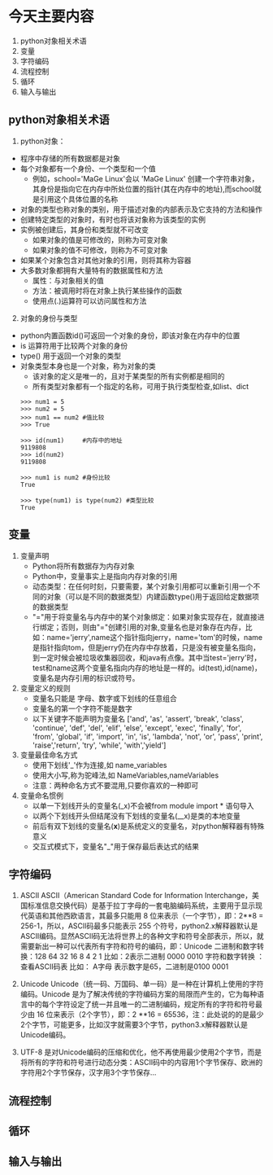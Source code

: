 # 今天主要内容
1. python对象相关术语
2. 变量
3. 字符编码
4. 流程控制
5. 循环
6. 输入与输出

## python对象相关术语
1. python对象：
- 程序中存储的所有数据都是对象
- 每个对象都有一个身份、一个类型和一个值
   - 例如，school='MaGe Linux'会以 'MaGe Linux' 创建一个字符串对象，其身份是指向它在内存中所处位置的指针(其在内存中的地址),而school就是引用这个具体位置的名称
- 对象的类型也称对象的类别，用于描述对象的内部表示及它支持的方法和操作
- 创建特定类型的对象时，有时也将该对象称为该类型的实例
- 实例被创建后，其身份和类型就不可改变
   - 如果对象的值是可修改的，则称为可变对象
   - 如果对象的值不可修改，则称为不可变对象
- 如果某个对象包含对其他对象的引用，则将其称为容器
- 大多数对象都拥有大量特有的数据属性和方法
   - 属性：与对象相关的值
   - 方法：被调用时将在对象上执行某些操作的函数
   - 使用点(.)运算符可以访问属性和方法
2. 对象的身份与类型
- python内置函数id()可返回一个对象的身份，即该对象在内存中的位置
- is 运算符用于比较两个对象的身份
- type() 用于返回一个对象的类型
- 对象类型本身也是一个对象，称为对象的类
   - 该对象的定义是唯一的，且对于某类型的所有实例都是相同的
   - 所有类型对象都有一个指定的名称，可用于执行类型检查,如list、dict
  ```
  >>> num1 = 5
  >>> num2 = 5
  >>> num1 == num2 #值比较
  >>> True
  
  >>> id(num1)     #内存中的地址
  9119808
  >>> id(num2)
  9119808
  
  >>> num1 is num2 #身份比较
  True
  
  >>> type(num1) is type(num2) #类型比较
  True
  ```
## 变量
1. 变量声明
   - Python将所有数据存为内存对象
   - Python中，变量事实上是指向内存对象的引用
   - 动态类型：在任何时刻，只要需要，某个对象引用都可以重新引用一个不同的对象（可以是不同的数据类型）内建函数type()用于返回给定数据项的数据类型
   - "="用于将变量名与内存中的某个对象绑定：如果对象实现存在，就直接进行绑定；否则，则由"="创建引用的对象,变量名也是对象存在内存，比如：name='jerry',name这个指针指向jerry，name='tom'的时候，name是指针指向tom，但是jerry仍在内存中存放着，只是没有被变量名指向，到一定时候会被垃圾收集器回收，和java有点像。其中当test='jerry'时，test和name这两个变量名指向内存的地址是一样的。id(test),id(name)，变量名是内存引用的标识或符号。
2. 变量定义的规则
   - 变量名只能是 字母、数字或下划线的任意组合
   - 变量名的第一个字符不能是数字
   - 以下关键字不能声明为变量名
     ['and', 'as', 'assert', 'break', 'class', 'continue', 'def', 'del', 'elif', 'else', 'except', 'exec', 'finally', 'for', 'from', 'global', 'if', 'import', 'in', 'is', 'lambda', 'not', 'or', 'pass', 'print', 'raise','return', 'try', 'while', 'with','yield']
3. 变量最佳命名方式
   - 使用下划线'_'作为连接,如 name_variables
   - 使用大小写,称为驼峰法,如 NameVariables,nameVariables
   - 注意：两种命名方式不要混用,只要你喜欢的一种即可
4. 变量命名惯例
   - 以单一下划线开头的变量名(_x)不会被from module import * 语句导入
   - 以两个下划线开头但结尾没有下划线的变量名(__x)是类的本地变量
   - 前后有双下划线的变量名(__x__)是系统定义的变量名，对python解释器有特殊意义
   - 交互式模式下，变量名"_"用于保存最后表达式的结果
## 字符编码
1. ASCII
   ASCII（American Standard Code for Information Interchange，美国标准信息交换代码）是基于拉丁字母的一套电脑编码系统，主要用于显示现代英语和其他西欧语言，其最多只能用 8 位来表示（一个字节），即：2**8 = 256-1，所以，ASCII码最多只能表示 255 个符号，python2.x解释器默认是ASCII编码。显然ASCII码无法将世界上的各种文字和符号全部表示，所以，就需要新出一种可以代表所有字符和符号的编码，即：Unicode 
   二进制和数字转换：128 64 32 16 8 4 2 1  比如：2表示二进制 0000 0010 
   字符和数字转换 ： 查看ASCII码表  比如： A字母 表示数字是65，二进制是0100 0001

2. Unicode
   Unicode（统一码、万国码、单一码）是一种在计算机上使用的字符编码。Unicode 是为了解决传统的字符编码方案的局限而产生的，它为每种语言中的每个字符设定了统一并且唯一的二进制编码，规定所有的字符和符号最少由 16 位来表示（2个字节），即：2 **16 = 65536，注：此处说的的是最少2个字节，可能更多，比如汉字就需要3个字节，python3.x解释器默认是Unicode编码。

3. UTF-8
   是对Unicode编码的压缩和优化，他不再使用最少使用2个字节，而是将所有的字符和符号进行动态分类：ASCII码中的内容用1个字节保存、欧洲的字符用2个字节保存，汉字用3个字节保存...
## 流程控制
## 循环
## 输入与输出
